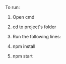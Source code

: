 To run:

1. Open cmd

2. cd to project's folder

3. Run the following lines:

4. npm install
5. npm start
